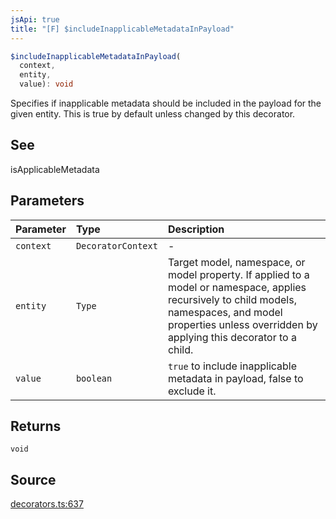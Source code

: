 ```yaml
---
jsApi: true
title: "[F] $includeInapplicableMetadataInPayload"
---
```


```ts
$includeInapplicableMetadataInPayload(
  context,
  entity,
  value): void
```

Specifies if inapplicable metadata should be included in the payload for
the given entity. This is true by default unless changed by this
decorator.

## See

isApplicableMetadata

## Parameters

| Parameter | Type               | Description                                                                                                                                                                                                                      |
| :-------- | :----------------- | :------------------------------------------------------------------------------------------------------------------------------------------------------------------------------------------------------------------------------- |
| `context` | `DecoratorContext` | -                                                                                                                                                                                                                                |
| `entity`  | `Type`             | Target model, namespace, or model property. If applied to a<br /> model or namespace, applies recursively to child models,<br /> namespaces, and model properties unless overridden by<br /> applying this decorator to a child. |
| `value`   | `boolean`          | `true` to include inapplicable metadata in payload, false to<br /> exclude it.                                                                                                                                                   |

## Returns

`void`

## Source

[decorators.ts:637](https://github.com/markcowl/cadl/blob/3db15286/packages/http/src/decorators.ts#L637)
